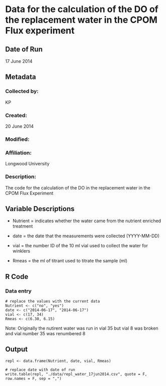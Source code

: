# Data for the calculation of the DO of the replacement water in the CPOM Flux experiment

## Date of Run 

17 June 2014

## Metadata

### Collected by:

KP

### Created: 

20 June 2014

### Modified:

### Affiliation:

Longwood University

### Description: 

The code for the calculation of the DO in the replacement water in the CPOM Flux Experiment

## Variable Descriptions

* Nutrient = indicates whether the water came from the nutrient enriched treatment

* date = the date that the measurements were collected (YYYY-MM-DD)

* vial = the number ID of the 10 ml vial used to collect the water for winklers

* Rmeas = the ml of titrant used to titrate the sample (ml)

## R Code

### Data entry

    # replace the values with the current data
    Nutrient <- c("no", "yes")
    date <- c("2014-06-17", "2014-06-17")
    vial <- c(17, 34) 
    Rmeas <- c(6.30, 6.15)

Note: Originally the nutirent water was run in vial 35 but vial 8 was broken and vial number 35 was renumbered 8

## Output

    repl <- data.frame(Nutrient, date, vial, Rmeas)

    # replace date with date of run
    write.table(repl, "./data/repl_water_17jun2014.csv", quote = F, row.names = F, sep = ",")


